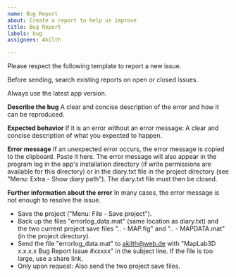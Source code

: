 ```yaml
---
name: Bug Report
about: Create a report to help us improve
title: Bug Report
labels: bug
assignees: Akilth

---
```


Please respect the following template to report a new issue.

Before sending, search existing reports on open or closed issues.

Always use the latest app version.

**Describe the bug**
A clear and concise description of the error and how it can be reproduced.

**Expected behavior**
If it is an error without an error message: A clear and concise description of what you expected to happen.

**Error message**
If an unexpected error occurs, the error message is copied to the clipboard. Paste it here.
The error message will also appear in the program log in the app's installation directory (if write permissions are available for this directory) or in the diary.txt file in the project directory (see "Menu: Extra - Show diary path"). The diary.txt file must then be closed.

**Further information about the error**
In many cases, the error message is not enough to resolve the issue.
- Save the project ("Menu: File - Save project").
- Back up the files "errorlog_data.mat" (same location as diary.txt) and the two current project save files ".. - MAP.fig" and ".. - MAPDATA.mat" (in the project directory).
- Send the file "errorlog_data.mat" to <akilth@web.de> with "MapLab3D x.x.x.x Bug Report Issue #xxxxx" in the subject line. If the file is too large, use a share link.
- Only upon request: Also send the two project save files.
